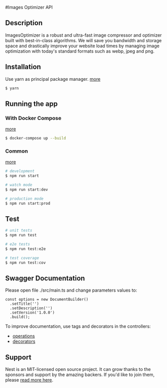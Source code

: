 #Images Optimizer API

## Description

ImagesOptimizer is a robust and ultra-fast image compressor and optimizer built with best-in-class algorithms. 
We will save you bandwidth and storage space and drastically improve your website load times by managing image optimization with today's standard formats such as webp, jpeg and png.

## Installation

Use yarn as principal package manager. [more](https://yarnpkg.com/getting-started)

```bash
$ yarn
```

## Running the app

### With Docker Compose
[more](https://docs.docker.com/engine/reference/commandline/compose_up/)
```bash
$ docker-compose up --build
```

### Common
[more](https://docs.nestjs.com/first-steps)
```bash
# development
$ npm run start

# watch mode
$ npm run start:dev

# production mode
$ npm run start:prod
```

## Test

```bash
# unit tests
$ npm run test

# e2e tests
$ npm run test:e2e

# test coverage
$ npm run test:cov
```

## Swagger Documentation

Please open file ./src/main.ts and change parameters values to:
```
const options = new DocumentBuilder()
  .setTitle('')
  .setDescription('')
  .setVersion('1.0.0')
  .build();
```
To improve documentation, use tags and decorators in the controllers:
* [operations](https://docs.nestjs.com/openapi/operations)
* [decorators](https://docs.nestjs.com/openapi/decorators)


## Support

Nest is an MIT-licensed open source project. It can grow thanks to the sponsors and support by the amazing backers. If you'd like to join them, please [read more here](https://docs.nestjs.com/support).
